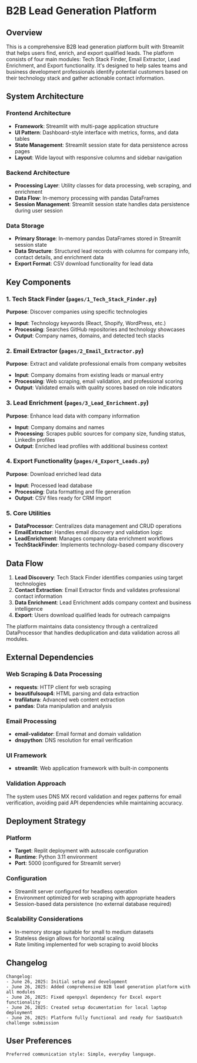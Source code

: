 # B2B Lead Generation Platform

## Overview

This is a comprehensive B2B lead generation platform built with Streamlit that helps users find, enrich, and export qualified leads. The platform consists of four main modules: Tech Stack Finder, Email Extractor, Lead Enrichment, and Export functionality. It's designed to help sales teams and business development professionals identify potential customers based on their technology stack and gather actionable contact information.

## System Architecture

### Frontend Architecture
- **Framework**: Streamlit with multi-page application structure
- **UI Pattern**: Dashboard-style interface with metrics, forms, and data tables
- **State Management**: Streamlit session state for data persistence across pages
- **Layout**: Wide layout with responsive columns and sidebar navigation

### Backend Architecture
- **Processing Layer**: Utility classes for data processing, web scraping, and enrichment
- **Data Flow**: In-memory processing with pandas DataFrames
- **Session Management**: Streamlit session state handles data persistence during user session

### Data Storage
- **Primary Storage**: In-memory pandas DataFrames stored in Streamlit session state
- **Data Structure**: Structured lead records with columns for company info, contact details, and enrichment data
- **Export Format**: CSV download functionality for lead data

## Key Components

### 1. Tech Stack Finder (`pages/1_Tech_Stack_Finder.py`)
**Purpose**: Discover companies using specific technologies
- **Input**: Technology keywords (React, Shopify, WordPress, etc.)
- **Processing**: Searches GitHub repositories and technology showcases
- **Output**: Company names, domains, and detected tech stacks

### 2. Email Extractor (`pages/2_Email_Extractor.py`)
**Purpose**: Extract and validate professional emails from company websites
- **Input**: Company domains from existing leads or manual entry
- **Processing**: Web scraping, email validation, and professional scoring
- **Output**: Validated emails with quality scores based on role indicators

### 3. Lead Enrichment (`pages/3_Lead_Enrichment.py`)
**Purpose**: Enhance lead data with company information
- **Input**: Company domains and names
- **Processing**: Scrapes public sources for company size, funding status, LinkedIn profiles
- **Output**: Enriched lead profiles with additional business context

### 4. Export Functionality (`pages/4_Export_Leads.py`)
**Purpose**: Download enriched lead data
- **Input**: Processed lead database
- **Processing**: Data formatting and file generation
- **Output**: CSV files ready for CRM import

### 5. Core Utilities
- **DataProcessor**: Centralizes data management and CRUD operations
- **EmailExtractor**: Handles email discovery and validation logic
- **LeadEnrichment**: Manages company data enrichment workflows
- **TechStackFinder**: Implements technology-based company discovery

## Data Flow

1. **Lead Discovery**: Tech Stack Finder identifies companies using target technologies
2. **Contact Extraction**: Email Extractor finds and validates professional contact information
3. **Data Enrichment**: Lead Enrichment adds company context and business intelligence
4. **Export**: Users download qualified leads for outreach campaigns

The platform maintains data consistency through a centralized DataProcessor that handles deduplication and data validation across all modules.

## External Dependencies

### Web Scraping & Data Processing
- **requests**: HTTP client for web scraping
- **beautifulsoup4**: HTML parsing and data extraction
- **trafilatura**: Advanced web content extraction
- **pandas**: Data manipulation and analysis

### Email Processing
- **email-validator**: Email format and domain validation
- **dnspython**: DNS resolution for email verification

### UI Framework
- **streamlit**: Web application framework with built-in components

### Validation Approach
The system uses DNS MX record validation and regex patterns for email verification, avoiding paid API dependencies while maintaining accuracy.

## Deployment Strategy

### Platform
- **Target**: Replit deployment with autoscale configuration
- **Runtime**: Python 3.11 environment
- **Port**: 5000 (configured for Streamlit server)

### Configuration
- Streamlit server configured for headless operation
- Environment optimized for web scraping with appropriate headers
- Session-based data persistence (no external database required)

### Scalability Considerations
- In-memory storage suitable for small to medium datasets
- Stateless design allows for horizontal scaling
- Rate limiting implemented for web scraping to avoid blocks

## Changelog

```
Changelog:
- June 26, 2025: Initial setup and development
- June 26, 2025: Added comprehensive B2B lead generation platform with all modules
- June 26, 2025: Fixed openpyxl dependency for Excel export functionality
- June 26, 2025: Created setup documentation for local laptop deployment
- June 26, 2025: Platform fully functional and ready for SaaSQuatch challenge submission
```

## User Preferences

```
Preferred communication style: Simple, everyday language.
```